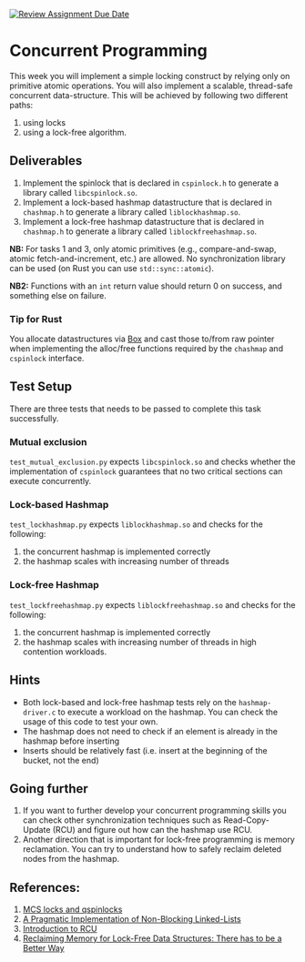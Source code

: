 [![Review Assignment Due Date](https://classroom.github.com/assets/deadline-readme-button-22041afd0340ce965d47ae6ef1cefeee28c7c493a6346c4f15d667ab976d596c.svg)](https://classroom.github.com/a/uzlVlIu2)
# Concurrent Programming

This week you will implement a simple locking construct by relying only on primitive atomic operations. You will also implement a scalable, thread-safe concurrent data-structure. This will be achieved by following two different paths:
1. using locks
2. using a lock-free algorithm.

## Deliverables

1. Implement the spinlock that is declared in `cspinlock.h` to generate a library called `libcspinlock.so`. 
2. Implement a lock-based hashmap datastructure that is declared in `chashmap.h` to generate a library called `liblockhashmap.so`.
3. Implement a lock-free hashmap datastructure that is declared in `chashmap.h` to generate a library called `liblockfreehashmap.so`. 

**NB:** For tasks 1 and 3, only atomic primitives (e.g., compare-and-swap, atomic fetch-and-increment, etc.) are allowed. No synchronization library can be used (on Rust you can use `std::sync::atomic`).

**NB2:** Functions with an `int` return value should return 0 on success, and something else on failure.

### Tip for Rust

You allocate datastructures via
[Box](https://doc.rust-lang.org/std/boxed/struct.Box.html) and cast those
to/from raw pointer when implementing the alloc/free functions required by the
`chashmap` and `cspinlock` interface.

## Test Setup
There are three tests that needs to be passed to complete this task successfully.

### Mutual exclusion
`test_mutual_exclusion.py` expects `libcspinlock.so` and checks whether the implementation of `cspinlock` guarantees that no two critical sections can execute concurrently.

### Lock-based Hashmap
`test_lockhashmap.py` expects `liblockhashmap.so` and checks for the following:
1. the concurrent hashmap is implemented correctly
2. the hashmap scales with increasing number of threads

### Lock-free Hashmap
`test_lockfreehashmap.py` expects `liblockfreehashmap.so` and checks for the following:
1. the concurrent hashmap is implemented correctly
2. the hashmap scales with increasing number of threads in high contention workloads.

## Hints

- Both lock-based and lock-free hashmap tests rely on the `hashmap-driver.c` to execute a workload on the hashmap. You can check the usage of this code to test your own.
- The hashmap does not need to check if an element is already in the hashmap before inserting
- Inserts should be relatively fast (i.e. insert at the beginning of the bucket, not the end)

## Going further
1. If you want to further develop your concurrent programming skills you can check other synchronization techniques such as Read-Copy-Update (RCU) and figure out how can the hashmap use RCU.  
1. Another direction that is important for lock-free programming is memory reclamation. You can try to understand how to safely reclaim deleted nodes from the hashmap.

## References:
1. [MCS locks and qspinlocks](https://lwn.net/Articles/590243/)
2. [A Pragmatic Implementation of Non-Blocking Linked-Lists](https://www.cl.cam.ac.uk/research/srg/netos/papers/2001-caslists.pdf)
3. [Introduction to RCU](http://www2.rdrop.com/~paulmck/RCU/)
4. [Reclaiming Memory for Lock-Free Data Structures: There has to be a Better Way](https://arxiv.org/pdf/1712.01044.pdf)


 
